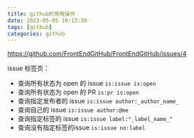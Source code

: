 ```yaml
---
title: github的常用操作
date: 2023-05-05 10:12:39
tags: [github]
categories: github
---
```


https://github.com/FrontEndGitHub/FrontEndGitHub/issues/4

issue 标签页：

- 查询所有状态为 open 的 issue
  `is:issue is:open`
- 查询所有状态为 open 的 PR
  `is:pr is:open`
- 查询指定发布者的 issue
  `is:issue author:_author_name_`
- 查询自己的 issue
  `is:issue author:@me`
- 查询指定标签的 issue
  `is:issue label:"_label_name_"`
- 查询没有指定标签的issue
`is:issue no:label`

